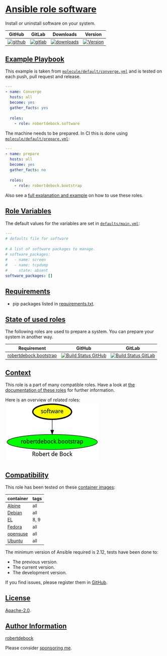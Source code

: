 # [Ansible role software](#software)

Install or uninstall software on your system.

|GitHub|GitLab|Downloads|Version|
|------|------|---------|-------|
|[![github](https://github.com/robertdebock/ansible-role-software/workflows/Ansible%20Molecule/badge.svg)](https://github.com/robertdebock/ansible-role-software/actions)|[![gitlab](https://gitlab.com/robertdebock-iac/ansible-role-software/badges/master/pipeline.svg)](https://gitlab.com/robertdebock-iac/ansible-role-software)|[![downloads](https://img.shields.io/ansible/role/d/robertdebock/software)](https://galaxy.ansible.com/robertdebock/software)|[![Version](https://img.shields.io/github/release/robertdebock/ansible-role-software.svg)](https://github.com/robertdebock/ansible-role-software/releases/)|

## [Example Playbook](#example-playbook)

This example is taken from [`molecule/default/converge.yml`](https://github.com/robertdebock/ansible-role-software/blob/master/molecule/default/converge.yml) and is tested on each push, pull request and release.

```yaml
---
- name: Converge
  hosts: all
  become: yes
  gather_facts: yes

  roles:
    - role: robertdebock.software
```

The machine needs to be prepared. In CI this is done using [`molecule/default/prepare.yml`](https://github.com/robertdebock/ansible-role-software/blob/master/molecule/default/prepare.yml):

```yaml
---
- name: prepare
  hosts: all
  become: yes
  gather_facts: no

  roles:
    - role: robertdebock.bootstrap
```

Also see a [full explanation and example](https://robertdebock.nl/how-to-use-these-roles.html) on how to use these roles.

## [Role Variables](#role-variables)

The default values for the variables are set in [`defaults/main.yml`](https://github.com/robertdebock/ansible-role-software/blob/master/defaults/main.yml):

```yaml
---
# defaults file for software

# A list of software packages to manage.
# software_packages:
#   - name: screen
#   - name: tcpdump
#     state: absent
software_packages: []
```

## [Requirements](#requirements)

- pip packages listed in [requirements.txt](https://github.com/robertdebock/ansible-role-software/blob/master/requirements.txt).

## [State of used roles](#state-of-used-roles)

The following roles are used to prepare a system. You can prepare your system in another way.

| Requirement | GitHub | GitLab |
|-------------|--------|--------|
|[robertdebock.bootstrap](https://galaxy.ansible.com/robertdebock/bootstrap)|[![Build Status GitHub](https://github.com/robertdebock/ansible-role-bootstrap/workflows/Ansible%20Molecule/badge.svg)](https://github.com/robertdebock/ansible-role-bootstrap/actions)|[![Build Status GitLab](https://gitlab.com/robertdebock-iac/ansible-role-bootstrap/badges/master/pipeline.svg)](https://gitlab.com/robertdebock-iac/ansible-role-bootstrap)|

## [Context](#context)

This role is a part of many compatible roles. Have a look at [the documentation of these roles](https://robertdebock.nl/) for further information.

Here is an overview of related roles:
![dependencies](https://raw.githubusercontent.com/robertdebock/ansible-role-software/png/requirements.png "Dependencies")

## [Compatibility](#compatibility)

This role has been tested on these [container images](https://hub.docker.com/u/robertdebock):

|container|tags|
|---------|----|
|[Alpine](https://hub.docker.com/r/robertdebock/alpine)|all|
|[Debian](https://hub.docker.com/r/robertdebock/debian)|all|
|[EL](https://hub.docker.com/r/robertdebock/enterpriselinux)|8, 9|
|[Fedora](https://hub.docker.com/r/robertdebock/fedora)|all|
|[opensuse](https://hub.docker.com/r/robertdebock/opensuse)|all|
|[Ubuntu](https://hub.docker.com/r/robertdebock/ubuntu)|all|

The minimum version of Ansible required is 2.12, tests have been done to:

- The previous version.
- The current version.
- The development version.

If you find issues, please register them in [GitHub](https://github.com/robertdebock/ansible-role-software/issues).

## [License](#license)

[Apache-2.0](https://github.com/robertdebock/ansible-role-software/blob/master/LICENSE).

## [Author Information](#author-information)

[robertdebock](https://robertdebock.nl/)

Please consider [sponsoring me](https://github.com/sponsors/robertdebock).
